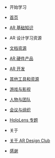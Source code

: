 - 开始学习
 - [首页]()
 - [AR 基础知识](/intro-ar)

- AR 设计学习资源
 - [文档资源](/resources)
 - [AR 硬件产品](/devices)
 - [AR 开发](/dev)
 - [其他工具和资源](/tools)
 - [游戏与影视](/art)
 - [人物与团队](/genius)
 - [会议与组织](/event)
 - [HoloLens 专题](/hololens)

- 关于
 - [关于 AR Design Club](/about)
 - [感谢](/thx)

